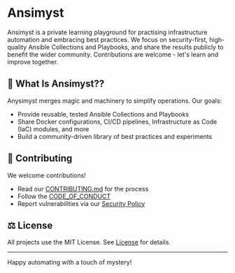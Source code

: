 # Ansimyst

Ansimyst is a private learning playground for practising infrastructure automation and embracing best practices. We
focus on security-first, high-quality Ansible Collections and Playbooks, and share the results publicly to benefit the
wider community. Contributions are welcome - let's learn and improve together.

## 🔮 What Is Ansimyst??

Anysimyst merges magic and machinery to simplify operations. Our goals:

- Provide reusable, tested Ansible Collections and Playbooks
- Share Docker configurations, CI/CD pipelines, Infrastructure as Code (IaC) modules, and more
- Build a community-driven library of best practices and experiments

## 🤝 Contributing

We welcome contributions!

- Read our [CONTRIBUTING.md](../CONTRIBUTING.md) for the process
- Follow the [CODE_OF_CONDUCT](../CODE_OF_CONDUCT.md)
- Report vulnerabilities via our [Security Policy](../SECURITY.md)

## ⚖️ License

All projects use the MIT License. See [License](../LICENSE.md) for details.

---

Happy automating with a touch of mystery!